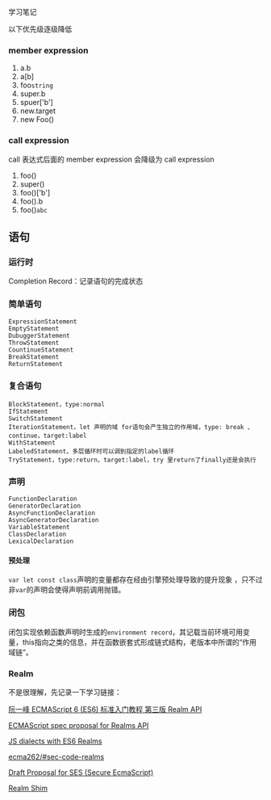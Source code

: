 学习笔记

以下优先级逐级降低
### member expression
1. a.b
2. a[b]
3. foo`string`
4. super.b
5. spuer['b']
6. new.target
7. new Foo()

### call expression
call 表达式后面的 member expression 会降级为 call expression
1. foo()
2. super()
3. foo()['b']
4. foo().b
5. foo()`abc`

## 语句

### 运行时
Completion Record：记录语句的完成状态

### 简单语句
	ExpressionStatement
	EmptyStatement
	DubuggerStatement
	ThrowStatement
	CountinueStatement
	BreakStatement
	ReturnStatement

### 复合语句
	BlockStatement，type:normal
	IfStatement
	SwitchStatement
	IterationStatement，let 声明的域 for语句会产生独立的作用域，type: break 、continue，target:label
	WithStatement
	LabeledStatement，多层循环时可以调到指定的label循环
	TryStatement，type:return，target:label，try 里return了finally还是会执行

### 声明
	FunctionDeclaration
	GeneratorDeclaration
	AsyncFunctionDeclaration
	AsyncGeneratorDeclaration
	VariableStatement
	ClassDeclaration
	LexicalDeclaration

#### 预处理
`var let const class`声明的变量都存在经由引擎预处理导致的提升现象 ，只不过非`var`的声明会使得声明前调用抛错。

### 闭包
闭包实现依赖函数声明时生成的`environment record`，其记载当前环境可用变量，this指向之类的信息，并在函数嵌套式形成链式结构，老版本中所谓的“作用域链”。
### Realm

不是很理解，先记录一下学习链接：

[阮一峰 ECMAScript 6 (ES6) 标准入门教程 第三版 Realm API](https://www.bookstack.cn/read/es6-3rd/spilt.8.docs-proposals.md)


[ECMAScript spec proposal for Realms API](https://github.com/tc39/proposal-realms)


[JS dialects with ES6 Realms](https://gist.github.com/dherman/9146568)

[ecma262/#sec-code-realms](https://tc39.es/ecma262/#sec-code-realms)

[Draft Proposal for SES (Secure EcmaScript)](https://github.com/tc39/proposal-ses)

[Realm Shim](https://github.com/Agoric/realms-shim)